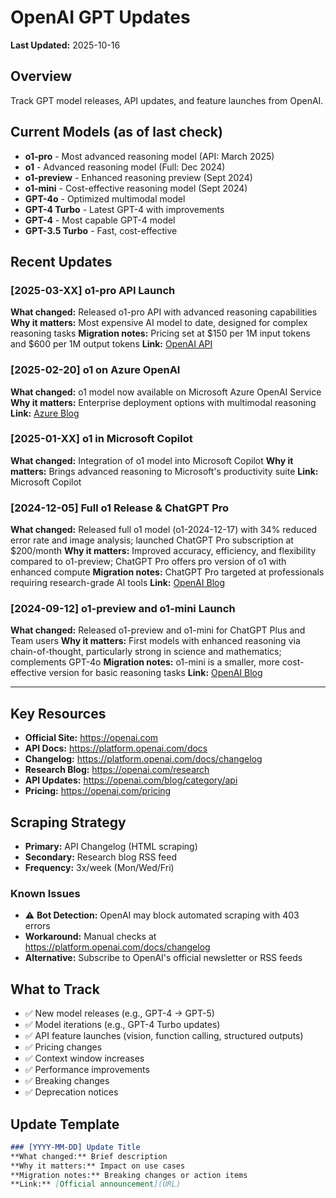 # OpenAI GPT Updates

**Last Updated:** 2025-10-16

## Overview
Track GPT model releases, API updates, and feature launches from OpenAI.

## Current Models (as of last check)
- **o1-pro** - Most advanced reasoning model (API: March 2025)
- **o1** - Advanced reasoning model (Full: Dec 2024)
- **o1-preview** - Enhanced reasoning preview (Sept 2024)
- **o1-mini** - Cost-effective reasoning model (Sept 2024)
- **GPT-4o** - Optimized multimodal model
- **GPT-4 Turbo** - Latest GPT-4 with improvements
- **GPT-4** - Most capable GPT-4 model
- **GPT-3.5 Turbo** - Fast, cost-effective

## Recent Updates

### [2025-03-XX] o1-pro API Launch
**What changed:** Released o1-pro API with advanced reasoning capabilities
**Why it matters:** Most expensive AI model to date, designed for complex reasoning tasks
**Migration notes:** Pricing set at $150 per 1M input tokens and $600 per 1M output tokens
**Link:** [OpenAI API](https://openai.com/index/o1-and-new-tools-for-developers/)

### [2025-02-20] o1 on Azure OpenAI
**What changed:** o1 model now available on Microsoft Azure OpenAI Service
**Why it matters:** Enterprise deployment options with multimodal reasoning
**Link:** [Azure Blog](https://azure.microsoft.com/en-us/blog/)

### [2025-01-XX] o1 in Microsoft Copilot
**What changed:** Integration of o1 model into Microsoft Copilot
**Why it matters:** Brings advanced reasoning to Microsoft's productivity suite
**Link:** Microsoft Copilot

### [2024-12-05] Full o1 Release & ChatGPT Pro
**What changed:** Released full o1 model (o1-2024-12-17) with 34% reduced error rate and image analysis; launched ChatGPT Pro subscription at $200/month
**Why it matters:** Improved accuracy, efficiency, and flexibility compared to o1-preview; ChatGPT Pro offers pro version of o1 with enhanced compute
**Migration notes:** ChatGPT Pro targeted at professionals requiring research-grade AI tools
**Link:** [OpenAI Blog](https://openai.com/index/)

### [2024-09-12] o1-preview and o1-mini Launch
**What changed:** Released o1-preview and o1-mini for ChatGPT Plus and Team users
**Why it matters:** First models with enhanced reasoning via chain-of-thought, particularly strong in science and mathematics; complements GPT-4o
**Migration notes:** o1-mini is a smaller, more cost-effective version for basic reasoning tasks
**Link:** [OpenAI Blog](https://openai.com/index/)

---

## Key Resources
- **Official Site:** https://openai.com
- **API Docs:** https://platform.openai.com/docs
- **Changelog:** https://platform.openai.com/docs/changelog
- **Research Blog:** https://openai.com/research
- **API Updates:** https://openai.com/blog/category/api
- **Pricing:** https://openai.com/pricing

## Scraping Strategy
- **Primary:** API Changelog (HTML scraping)
- **Secondary:** Research blog RSS feed
- **Frequency:** 3x/week (Mon/Wed/Fri)

### Known Issues
- ⚠️ **Bot Detection:** OpenAI may block automated scraping with 403 errors
- **Workaround:** Manual checks at https://platform.openai.com/docs/changelog
- **Alternative:** Subscribe to OpenAI's official newsletter or RSS feeds

## What to Track
- ✅ New model releases (e.g., GPT-4 → GPT-5)
- ✅ Model iterations (e.g., GPT-4 Turbo updates)
- ✅ API feature launches (vision, function calling, structured outputs)
- ✅ Pricing changes
- ✅ Context window increases
- ✅ Performance improvements
- ✅ Breaking changes
- ✅ Deprecation notices

## Update Template
```markdown
### [YYYY-MM-DD] Update Title
**What changed:** Brief description
**Why it matters:** Impact on use cases
**Migration notes:** Breaking changes or action items
**Link:** [Official announcement](URL)
```
